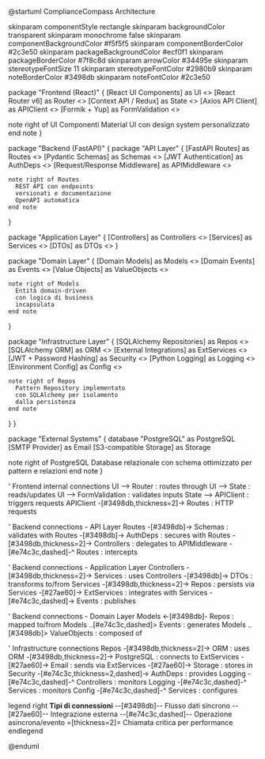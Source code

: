 @startuml ComplianceCompass Architecture

skinparam componentStyle rectangle
skinparam backgroundColor transparent
skinparam monochrome false
skinparam componentBackgroundColor #f5f5f5
skinparam componentBorderColor #2c3e50
skinparam packageBackgroundColor #ecf0f1
skinparam packageBorderColor #7f8c8d
skinparam arrowColor #34495e
skinparam stereotypeFontSize 11
skinparam stereotypeFontColor #2980b9
skinparam noteBorderColor #3498db
skinparam noteFontColor #2c3e50

package "Frontend (React)" {
  [React UI Components] as UI <<presentation>>
  [React Router v6] as Router <<routing>>
  [Context API / Redux] as State <<state management>>
  [Axios API Client] as APIClient <<data access>>
  [Formik + Yup] as FormValidation <<validation>>
  
  note right of UI
    Componenti Material UI
    con design system personalizzato
  end note
}

package "Backend (FastAPI)" {
  package "API Layer" {
    [FastAPI Routes] as Routes <<endpoints>>
    [Pydantic Schemas] as Schemas <<validation>>
    [JWT Authentication] as AuthDeps <<security>>
    [Request/Response Middleware] as APIMiddleware <<interceptors>>
    
    note right of Routes
      REST API con endpoints
      versionati e documentazione
      OpenAPI automatica
    end note
  }
  
  package "Application Layer" {
    [Controllers] as Controllers <<business logic>>
    [Services] as Services <<domain services>>
    [DTOs] as DTOs <<data transfer>>
  }
  
  package "Domain Layer" {
    [Domain Models] as Models <<domain entities>>
    [Domain Events] as Events <<domain events>>
    [Value Objects] as ValueObjects <<domain values>>
    
    note right of Models
      Entità domain-driven
      con logica di business
      incapsulata
    end note
  }
  
  package "Infrastructure Layer" {
    [SQLAlchemy Repositories] as Repos <<data access>>
    [SQLAlchemy ORM] as ORM <<orm>>
    [External Integrations] as ExtServices <<integration>>
    [JWT + Password Hashing] as Security <<authentication>>
    [Python Logging] as Logging <<cross-cutting>>
    [Environment Config] as Config <<configuration>>
    
    note right of Repos
      Pattern Repository implementato
      con SQLAlchemy per isolamento
      dalla persistenza
    end note
  }
}

package "External Systems" {
  database "PostgreSQL" as PostgreSQL
  [SMTP Provider] as Email
  [S3-compatible Storage] as Storage
  
  note right of PostgreSQL
    Database relazionale
    con schema ottimizzato
    per pattern e relazioni
  end note
}

' Frontend internal connections
UI --> Router : routes through
UI --> State : reads/updates
UI --> FormValidation : validates inputs
State --> APIClient : triggers requests
APIClient -[#3498db,thickness=2]-> Routes : HTTP requests

' Backend connections - API Layer
Routes -[#3498db]-> Schemas : validates with
Routes -[#3498db]-> AuthDeps : secures with
Routes -[#3498db,thickness=2]-> Controllers : delegates to
APIMiddleware -[#e74c3c,dashed]-^ Routes : intercepts

' Backend connections - Application Layer
Controllers -[#3498db,thickness=2]-> Services : uses
Controllers -[#3498db]-> DTOs : transforms to/from
Services -[#3498db,thickness=2]-> Repos : persists via
Services -[#27ae60]-> ExtServices : integrates with
Services -[#e74c3c,dashed]-> Events : publishes

' Backend connections - Domain Layer
Models <-[#3498db]- Repos : mapped to/from
Models ..[#e74c3c,dashed]> Events : generates
Models ..[#3498db]> ValueObjects : composed of

' Infrastructure connections
Repos -[#3498db,thickness=2]-> ORM : uses
ORM -[#3498db,thickness=2]-> PostgreSQL : connects to
ExtServices -[#27ae60]-> Email : sends via
ExtServices -[#27ae60]-> Storage : stores in
Security -[#e74c3c,thickness=2,dashed]-> AuthDeps : provides
Logging -[#e74c3c,dashed]-^ Controllers : monitors
Logging -[#e74c3c,dashed]-^ Services : monitors
Config -[#e74c3c,dashed]-^ Services : configures

legend right
  **Tipi di connessioni**
  --[#3498db]-- Flusso dati sincrono
  --[#27ae60]-- Integrazione esterna 
  --[#e74c3c,dashed]-- Operazione asincrona/evento
  =[thickness=2]= Chiamata critica per performance
endlegend

@enduml